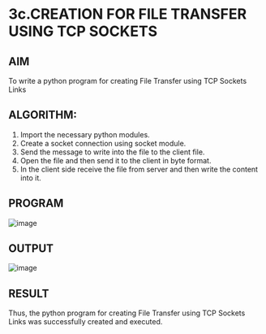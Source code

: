 # 3c.CREATION FOR FILE TRANSFER USING TCP SOCKETS
## AIM
To write a python program for creating File Transfer using TCP Sockets Links
## ALGORITHM:
1. Import the necessary python modules.
2. Create a socket connection using socket module.
3. Send the message to write into the file to the client file.
4. Open the file and then send it to the client in byte format.
5. In the client side receive the file from server and then write the content into it.
## PROGRAM
![image](https://github.com/user-attachments/assets/98eeeb75-f9d1-44c0-abf2-65a907c94768)

## OUTPUT
![image](https://github.com/user-attachments/assets/f9ebd5b7-b6a7-4592-8a1e-b10254371abf)

## RESULT
Thus, the python program for creating File Transfer using TCP Sockets Links was 
successfully created and executed.
